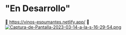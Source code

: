 # "En Desarrollo"
🍷 https://vinos-espumantes.netlify.app/ 🍾
[![Captura-de-Pantalla-2023-03-14-a-la-s-16-29-54.png](https://i.postimg.cc/XJbyGF2D/Captura-de-Pantalla-2023-03-14-a-la-s-16-29-54.png)](https://postimg.cc/4KW3jKRz)
